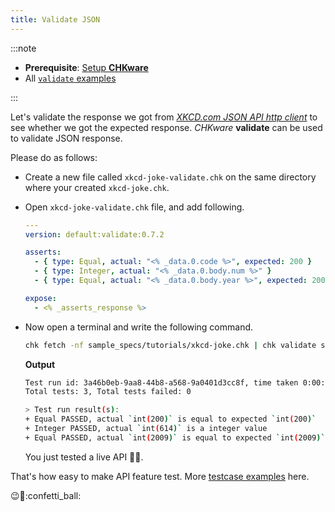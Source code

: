 ```yaml
---
title: Validate JSON
---
```


:::note

* **Prerequisite**: [Setup **CHKware**](/docs/setup)
* All [`validate` examples](/docs/examples/validate-examples)

:::

Let's validate the response we got from [*XKCD.com JSON API http client*](/docs/tutorials/http-client) to see whether we got the expected response. *CHKware* **validate** can be used to validate JSON response. 

Please do as follows:

* Create a new file called `xkcd-joke-validate.chk` on the same directory where your created `xkcd-joke.chk`.

* Open `xkcd-joke-validate.chk` file, and add following.

  ```yaml
  ---
  version: default:validate:0.7.2

  asserts:
    - { type: Equal, actual: "<% _data.0.code %>", expected: 200 }
    - { type: Integer, actual: "<% _data.0.body.num %>" }
    - { type: Equal, actual: "<% _data.0.body.year %>", expected: 2009 }

  expose:
    - <% _asserts_response %>
  ```

* Now open a terminal and write the following command.

  ```bash
  chk fetch -nf sample_specs/tutorials/xkcd-joke.chk | chk validate sample_specs/tutorials/xkcd-joke-validate.chk -Di
  ```

  **Output**

  ```bash
  Test run id: 3a46b0eb-9aa8-44b8-a568-9a0401d3cc8f, time taken 0:00:00.002257
  Total tests: 3, Total tests failed: 0

  > Test run result(s):
  + Equal PASSED, actual `int(200)` is equal to expected `int(200)`
  + Integer PASSED, actual `int(614)` is a integer value
  + Equal PASSED, actual `int(2009)` is equal to expected `int(2009)`
  ```

  You just tested a live API :rocket::star2:.

That's how easy to make API feature test. More [testcase examples](/docs/examples/validate-examples) here.

:wink::tada::confetti\_ball:
